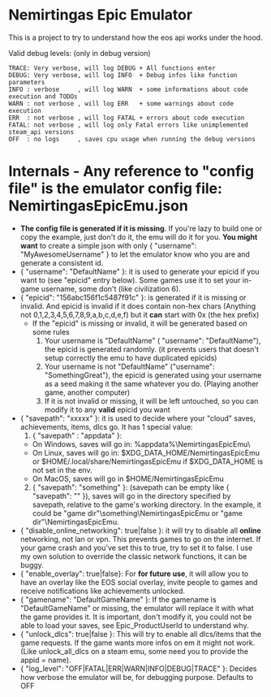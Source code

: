 # Nemirtingas Epic Emulator

This is a project to try to understand how the eos api works under the hood.

Valid debug levels: (only in debug version)

```
TRACE: Very verbose, will log DEBUG + All functions enter
DEBUG: Very verbose, will log INFO  + Debug infos like function parameters
INFO : verbose     , will log WARN  + some informations about code execution and TODOs
WARN : not verbose , will log ERR   + some warnings about code execution
ERR  : not verbose , will log FATAL + errors about code execution
FATAL: not verbose , will log only Fatal errors like unimplemented steam_api versions
OFF  : no logs     , saves cpu usage when running the debug versions
```


# Internals - Any reference to "config file" is the emulator config file: NemirtingasEpicEmu.json
- **The config file is generated if it is missing**. If you're lazy to build one or copy the example, just don't do it, the emu will do it for you. **You might want** to create a simple json with only { "username": "MyAwesomeUsername" } to let the emulator know who you are and generate a consistent id.
- { "username": "DefaultName" }: it is used to generate your epicid if you want to (see "epicid" entry below). Some games use it to set your in-game username, some don't (like civilization 6).
- { "epicid": "156abc156f1c5487f91c" }: is generated if it is missing or invalid. And epicid is invalid if it does contain non-hex chars (Anything not 0,1,2,3,4,5,6,7,8,9,a,b,c,d,e,f) but it **can** start with 0x (the hex prefix)
  - If the "epicid" is missing or invalid, it will be generated based on some rules
    1. Your username is "DefaultName" ( "username": "DefaultName"), the epicid is generated randomly. (it prevents users that doesn't setup correctly the emu to have duplicated epicids)
    2. Your username is not "DefaultName" ("username": "SomethingGreat"), the epicid is generated using your username as a seed making it the same whatever you do. (Playing another game, another computer)
    3. If it is not invalid or missing, it will be left untouched, so you can modify it to any **valid** epicid you want
- { "savepath": "xxxxx" }: it is used to decide where your "cloud" saves, achievements, items, dlcs go. It has 1 special value:
  1. { "savepath" : "appdata" }:
    - On Windows, saves will go in: %appdata%\NemirtingasEpicEmu\
    - On Linux, saves will go in: $XDG_DATA_HOME/NemirtingasEpicEmu or $HOME/.local/share/NemirtingasEpicEmu if $XDG_DATA_HOME is not set in the env.
    - On MacOS, saves will go in $HOME/NemirtingasEpicEmu
  2. { "savepath": "something" }: (savepath can be empty like { "savepath": "" }), saves will go in the directory specified by savepath, relative to the game's working directory. In the example, it could be "game dir"\something\NemirtingasEpicEmu or "game dir"\NemirtingasEpicEmu.
- { "disable_online_networking": true|false }: it will try to disable all **online** networking, not lan or vpn. This prevents games to go on the internet. If your game crash and you've set this to true, try to set it to false. I use my own solution to override the classic network functions, it can be buggy.
- { "enable_overlay": true|false}: For **for future use**, it will allow you to have an overlay like the EOS social overlay, invite people to games and receive notifications like achievements unlocked.
- { "gamename": "DefaultGameName" }: If the gamename is "DefaultGameName" or missing, the emulator will replace it with what the game provides it. It is important, don't modify it, you could not be able to load your saves, see Epic_ProductUserId to understand why.
- { "unlock_dlcs": true|false }: This will try to enable all dlcs/items that the game requests. If the game wants more infos on em it might not work. (Like unlock_all_dlcs on a steam emu, some need you to provide the appid = name).
- { "log_level": "OFF|FATAL|ERR|WARN|INFO|DEBUG|TRACE" }: Decides how verbose the emulator will be, for debugging purpose. Defaults to OFF